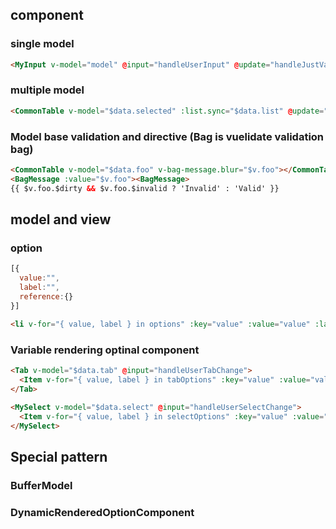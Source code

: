 ## component

### single model
``` html
<MyInput v-model="model" @input="handleUserInput" @update="handleJustValueChange"></MyInput>
```

### multiple model
``` html
<CommonTable v-model="$data.selected" :list.sync="$data.list" @update="handleSelectChange" @update:list="handleListUpdate"></CommonTable>
```


### Model base validation and directive (Bag is vuelidate validation bag)

``` html
<CommonTable v-model="$data.foo" v-bag-message.blur="$v.foo"></CommonTable>
<BagMessage :value="$v.foo"><BagMessage>
{{ $v.foo.$dirty && $v.foo.$invalid ? 'Invalid' : 'Valid' }}
```

## model and view

### option
```js
[{
  value:"",
  label:"",
  reference:{}
}]
```
```html
<li v-for="{ value, label } in options" :key="value" :value="value" :label="label"><span>{{ label }}</span><li>
```

### Variable rendering optinal component
```html
<Tab v-model="$data.tab" @input="handleUserTabChange">
  <Item v-for="{ value, label } in tabOptions" :key="value" :value="value" :label="label"><Item>
</Tab>
    
<MySelect v-model="$data.select" @input="handleUserSelectChange">
  <Item v-for="{ value, label } in selectOptions" :key="value" :value="value" :label="label"><Item>
</MySelect>
```

## Special pattern

### BufferModel

### DynamicRenderedOptionComponent

